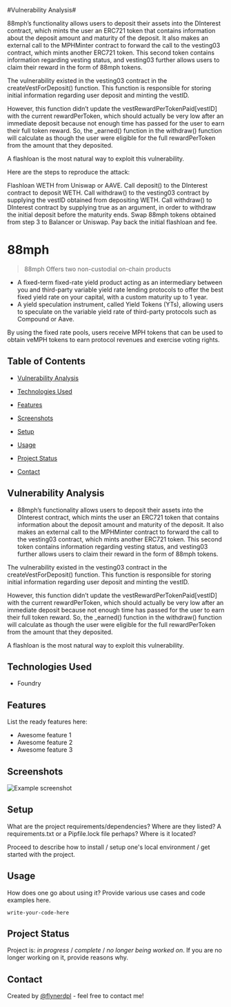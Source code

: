 #Vulnerability Analysis#

88mph’s functionality allows users to deposit their assets into the DInterest contract, which mints the user an ERC721 token that contains information about the deposit amount and maturity of the deposit. It also makes an external call to the MPHMinter contract to forward the call to the vesting03 contract, which mints another ERC721 token. This second token contains information regarding vesting status, and vesting03 further allows users to claim their reward in the form of 88mph tokens.

The vulnerability existed in the vesting03 contract in the createVestForDeposit() function. This function is responsible for storing initial information regarding user deposit and minting the vestID.

However, this function didn’t update the vestRewardPerTokenPaid[vestID] with the current rewardPerToken, which should actually be very low after an immediate deposit because not enough time has passed for the user to earn their full token reward. So, the \_earned() function in the withdraw() function will calculate as though the user were eligible for the full rewardPerToken from the amount that they deposited.

A flashloan is the most natural way to exploit this vulnerability.

Here are the steps to reproduce the attack:

Flashloan WETH from Uniswap or AAVE.
Call deposit() to the DInterest contract to deposit WETH.
Call withdraw() to the vesting03 contract by supplying the vestID obtained from depositing WETH.
Call withdraw() to DInterest contract by supplying true as an argument, in order to withdraw the initial deposit before the maturity ends.
Swap 88mph tokens obtained from step 3 to Balancer or Uniswap.
Pay back the initial flashloan and fee.

# 88mph

> 88mph Offers two non-custodial on-chain products

- A fixed-term fixed-rate yield product acting as an intermediary between you and third-party variable yield rate lending protocols to offer the best fixed yield rate on your capital, with a custom maturity up to 1 year.
- A yield speculation instrument, called Yield Tokens (YTs), allowing users to speculate on the variable yield rate of third-party protocols such as Compound or Aave.

By using the fixed rate pools, users receive MPH tokens that can be used to obtain veMPH tokens to earn protocol revenues and exercise voting rights.

## Table of Contents

- [Vulnerability Analysis](#analysis)
- [Technologies Used](#technologies-used)
- [Features](#features)
- [Screenshots](#screenshots)
- [Setup](#setup)
- [Usage](#usage)
- [Project Status](#project-status)

- [Contact](#contact)
<!-- * [License](#license) -->

## Vulnerability Analysis

- 88mph’s functionality allows users to deposit their assets into the DInterest contract, which mints the user an ERC721 token that contains information about the deposit amount and maturity of the deposit. It also makes an external call to the MPHMinter contract to forward the call to the vesting03 contract, which mints another ERC721 token. This second token contains information regarding vesting status, and vesting03 further allows users to claim their reward in the form of 88mph tokens.

The vulnerability existed in the vesting03 contract in the createVestForDeposit() function. This function is responsible for storing initial information regarding user deposit and minting the vestID.

However, this function didn’t update the vestRewardPerTokenPaid[vestID] with the current rewardPerToken, which should actually be very low after an immediate deposit because not enough time has passed for the user to earn their full token reward. So, the \_earned() function in the withdraw() function will calculate as though the user were eligible for the full rewardPerToken from the amount that they deposited.

A flashloan is the most natural way to exploit this vulnerability.

<!-- You don't have to answer all the questions - just the ones relevant to your project. -->

## Technologies Used

- Foundry

## Features

List the ready features here:

- Awesome feature 1
- Awesome feature 2
- Awesome feature 3

## Screenshots

![Example screenshot](./img/screenshot.png)

<!-- If you have screenshots you'd like to share, include them here. -->

## Setup

What are the project requirements/dependencies? Where are they listed? A requirements.txt or a Pipfile.lock file perhaps? Where is it located?

Proceed to describe how to install / setup one's local environment / get started with the project.

## Usage

How does one go about using it?
Provide various use cases and code examples here.

`write-your-code-here`

## Project Status

Project is: _in progress_ / _complete_ / _no longer being worked on_. If you are no longer working on it, provide reasons why.

## Contact

Created by [@flynerdpl](https://www.flynerd.pl/) - feel free to contact me!

<!-- Optional -->
<!-- ## License -->
<!-- This project is open source and available under the [... License](). -->

<!-- You don't have to include all sections - just the one's relevant to your project -->

